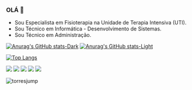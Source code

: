 ### OLÁ 👋

<!--
**saul0t0rres/saul0t0rres** is a ✨ _special_ ✨ repository because its `README.md` (this file) appears on your GitHub profile.

Here are some ideas to get you started:

- 🔭 I’m currently working on ...
- 🌱 I’m currently learning ...
- 👯 I’m looking to collaborate on ...
- 🤔 I’m looking for help with ...
- 💬 Ask me about ...
- 📫 How to reach me: ...
- 😄 Pronouns: ...
- ⚡ Fun fact: ...
-->

- Sou Especialista em Fisioterapia na Unidade de Terapia Intensiva (UTI).
- Sou Técnico em Informática - Desenvolvimento de Sistemas.
- Sou Técnico em Administração.

[![Anurag's GitHub stats-Dark](https://github-readme-stats.vercel.app/api?username=saul0t0rres&show_icons=true&theme=dark#gh-dark-mode-only)](https://github.com/saul0t0rres/github-readme-stats#gh-dark-mode-only)
[![Anurag's GitHub stats-Light](https://github-readme-stats.vercel.app/api?username=saul0t0rres&show_icons=true&theme=default#gh-light-mode-only)](https://github.com/saul0t0rres/github-readme-stats#gh-light-mode-only)

[![Top Langs](https://github-readme-stats.vercel.app/api/top-langs/?username=saul0t0rres&layout=compact)](https://github.com/saul0t0rres/github-readme-stats)

[<img src="https://img.shields.io/badge/twitter-%231DA1F2.svg?&style=for-the-badge&logo=twitter&logoColor=white" />](https://twitter.com/USERNAME) [<img src="https://img.shields.io/badge/medium-%2312100E.svg?&style=for-the-badge&logo=medium&logoColor=white" />](https://medium.com/USERNAME)  [<img src="https://img.shields.io/badge/linkedin-%230077B5.svg?&style=for-the-badge&logo=linkedin&logoColor=white" />](https://www.linkedin.com/in/USERNAME/) [<img src = "https://img.shields.io/badge/instagram-%23E4405F.svg?&style=for-the-badge&logo=instagram&logoColor=white">](https://www.instagram.com/USERNAME/) [<img src = "https://img.shields.io/badge/facebook-%231877F2.svg?&style=for-the-badge&logo=facebook&logoColor=white">](https://www.facebook.com/USERNAME)

![torresjump](https://user-images.githubusercontent.com/116840416/208263926-a5ba021d-4e7b-4c04-ad9a-9ecdf8211cf9.gif)
